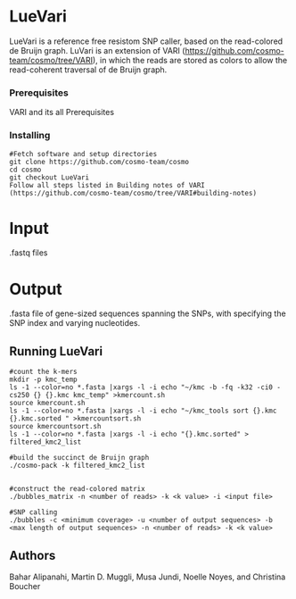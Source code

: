 # LueVari
LueVari is a reference free resistom SNP caller, based on the read-colored de Bruijn graph. LuVari is an extension of VARI (https://github.com/cosmo-team/cosmo/tree/VARI), in which the reads are stored as colors to allow the read-coherent traversal of de Bruijn graph. 
### Prerequisites

VARI and its all Prerequisites



### Installing
```
#Fetch software and setup directories
git clone https://github.com/cosmo-team/cosmo
cd cosmo
git checkout LueVari
Follow all steps listed in Building notes of VARI (https://github.com/cosmo-team/cosmo/tree/VARI#building-notes)
```
# Input
.fastq files 
# Output
.fasta file of gene-sized sequences spanning the SNPs, with specifying the SNP index and varying nucleotides.  
## Running LueVari
```
#count the k-mers
mkdir -p kmc_temp
ls -1 --color=no *.fasta |xargs -l -i echo "~/kmc -b -fq -k32 -ci0 -cs250 {} {}.kmc kmc_temp" >kmercount.sh
source kmercount.sh
ls -1 --color=no *.fasta |xargs -l -i echo "~/kmc_tools sort {}.kmc {}.kmc.sorted " >kmercountsort.sh
source kmercountsort.sh
ls -1 --color=no *.fasta |xargs -l -i echo "{}.kmc.sorted" > filtered_kmc2_list

#build the succinct de Bruijn graph
./cosmo-pack -k filtered_kmc2_list 


#construct the read-colored matrix
./bubbles_matrix -n <number of reads> -k <k value> -i <input file>

#SNP calling
./bubbles -c <minimum coverage> -u <number of output sequences> -b <max length of output sequences> -n <number of reads> -k <k value>

```
## Authors
Bahar Alipanahi, Martin D. Muggli, Musa Jundi, Noelle Noyes, and Christina Boucher

